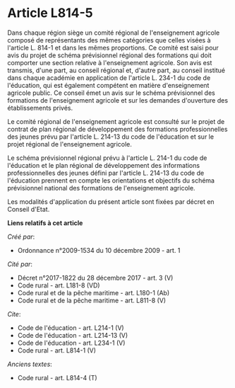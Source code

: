 # Article L814-5

Dans chaque région siège un comité régional de l'enseignement agricole composé de représentants des mêmes catégories que
celles visées à l'article L. 814-1 et dans les mêmes proportions. Ce comité est saisi pour avis du projet de schéma
prévisionnel régional des formations qui doit comporter une section relative à l'enseignement agricole. Son avis est
transmis, d'une part, au conseil régional et, d'autre part, au conseil institué dans chaque académie en application de
l'article L. 234-1 du code de l'éducation, qui est également compétent en matière d'enseignement agricole public. Ce conseil
émet un avis sur le schéma prévisionnel des formations de l'enseignement agricole et sur les demandes d'ouverture des
établissements privés. 

Le comité régional de l'enseignement agricole est consulté sur le projet de contrat de plan régional de développement des
formations professionnelles des jeunes prévu par l'article L. 214-13 du code de l'éducation et sur le projet régional de
l'enseignement agricole. 

Le schéma prévisionnel régional prévu à l'article L. 214-1 du code de l'éducation et le plan régional de développement des
informations professionnelles des jeunes défini par l'article L. 214-13 du code de l'éducation prennent en compte les
orientations et objectifs du schéma prévisionnel national des formations de l'enseignement agricole. 

Les modalités d'application du présent article sont fixées par décret en Conseil d'Etat.

**Liens relatifs à cet article**

_Créé par_:

  - Ordonnance n°2009-1534 du 10 décembre 2009 - art. 1

_Cité par_:

  - Décret n°2017-1822 du 28 décembre 2017 - art. 3 (V)
  - Code rural - art. L181-8 (VD)
  - Code rural et de la pêche maritime - art. L180-1 (Ab)
  - Code rural et de la pêche maritime - art. L811-8 (V)

_Cite_:

  - Code de l'éducation - art. L214-1 (V)
  - Code de l'éducation - art. L214-13 (V)
  - Code de l'éducation - art. L234-1 (V)
  - Code rural - art. L814-1 (V)

_Anciens textes_:

  - Code rural - art. L814-4 (T)
